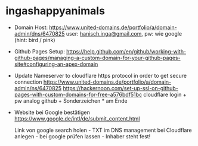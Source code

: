 # ingashappyanimals

- Domain Host:
  https://www.united-domains.de/portfolio/a/domain-admin/dns/6470825
  user: hanisch.inga@gmail.com, pw: wie google (hint: bird / pink)

- Github Pages Setup:
  https://help.github.com/en/github/working-with-github-pages/managing-a-custom-domain-for-your-github-pages-site#configuring-an-apex-domain

- Update Nameserver to cloudflare https protocol in order to get secure connection
  https://www.united-domains.de/portfolio/a/domain-admin/ns/6470825 
  https://hackernoon.com/set-up-ssl-on-github-pages-with-custom-domains-for-free-a576bdf51bc
  cloudflare login + pw analog github + Sonderzeichen * am Ende
  
- Website bei Google bestätigen 
    https://www.google.de/intl/de/submit_content.html 
   
    Link von google search holen - TXT im DNS management bei Cloudflare anlegen - bei google prüfen lassen - Inhaber steht fest!
